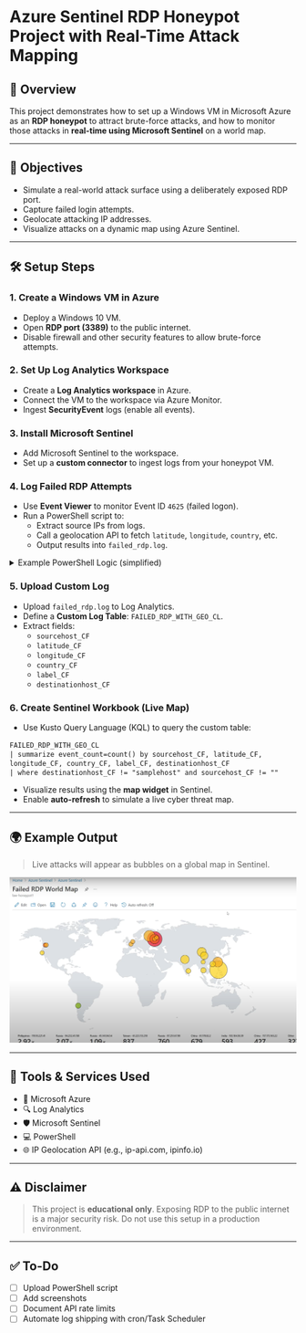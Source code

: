 # Azure Sentinel RDP Honeypot Project with Real-Time Attack Mapping


## 📌 Overview
This project demonstrates how to set up a Windows VM in Microsoft Azure as an **RDP honeypot** to attract brute-force attacks, and how to monitor those attacks in **real-time using Microsoft Sentinel** on a world map.

---

## 🧠 Objectives
- Simulate a real-world attack surface using a deliberately exposed RDP port.
- Capture failed login attempts.
- Geolocate attacking IP addresses.
- Visualize attacks on a dynamic map using Azure Sentinel.

---

## 🛠️ Setup Steps

### 1. Create a Windows VM in Azure
- Deploy a Windows 10 VM.
- Open **RDP port (3389)** to the public internet.
- Disable firewall and other security features to allow brute-force attempts.

### 2. Set Up Log Analytics Workspace
- Create a **Log Analytics workspace** in Azure.
- Connect the VM to the workspace via Azure Monitor.
- Ingest **SecurityEvent** logs (enable all events).

### 3. Install Microsoft Sentinel
- Add Microsoft Sentinel to the workspace.
- Set up a **custom connector** to ingest logs from your honeypot VM.

### 4. Log Failed RDP Attempts
- Use **Event Viewer** to monitor Event ID `4625` (failed logon).
- Run a PowerShell script to:
  - Extract source IPs from logs.
  - Call a geolocation API to fetch `latitude`, `longitude`, `country`, etc.
  - Output results into `failed_rdp.log`.

<details>
<summary>Example PowerShell Logic (simplified)</summary>

```powershell
# Pseudo-script logic
Get-EventLog -LogName Security -InstanceId 4625 |
  ForEach-Object {
    # Extract IP and call geolocation API
    # Append results to failed_rdp.log
  }
```
</details>

### 5. Upload Custom Log
- Upload `failed_rdp.log` to Log Analytics.
- Define a **Custom Log Table**: `FAILED_RDP_WITH_GEO_CL`.
- Extract fields:
  - `sourcehost_CF`
  - `latitude_CF`
  - `longitude_CF`
  - `country_CF`
  - `label_CF`
  - `destinationhost_CF`

### 6. Create Sentinel Workbook (Live Map)
- Use Kusto Query Language (KQL) to query the custom table:

```kql
FAILED_RDP_WITH_GEO_CL
| summarize event_count=count() by sourcehost_CF, latitude_CF, longitude_CF, country_CF, label_CF, destinationhost_CF
| where destinationhost_CF != "samplehost" and sourcehost_CF != ""
```

- Visualize results using the **map widget** in Sentinel.
- Enable **auto-refresh** to simulate a live cyber threat map.

---

## 🌍 Example Output
> Live attacks will appear as bubbles on a global map in Sentinel.

![Alt Text](screenshots/global-map.png)


---

## 📌 Tools & Services Used
- 🧠 Microsoft Azure
- 🔍 Log Analytics
- 🛡 Microsoft Sentinel
- 💻 PowerShell
- 🌐 IP Geolocation API (e.g., ip-api.com, ipinfo.io)

---

## ⚠️ Disclaimer
> This project is **educational only**. Exposing RDP to the public internet is a major security risk. Do not use this setup in a production environment.

---

## ✅ To-Do
- [ ] Upload PowerShell script
- [ ] Add screenshots
- [ ] Document API rate limits
- [ ] Automate log shipping with cron/Task Scheduler
